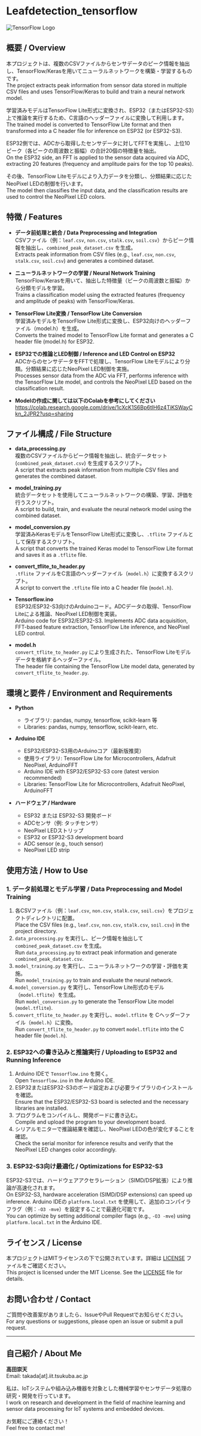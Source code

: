 # Leafdetection_tensorflow
![TensorFlow Logo](https://www.tensorflow.org/images/tf_logo_social.png)

## 概要 / Overview
本プロジェクトは、複数のCSVファイルからセンサデータのピーク情報を抽出し、TensorFlow/Kerasを用いてニューラルネットワークを構築・学習するものです。  
The project extracts peak information from sensor data stored in multiple CSV files and uses TensorFlow/Keras to build and train a neural network model.

学習済みモデルはTensorFlow Lite形式に変換され、ESP32（またはESP32-S3）上で推論を実行するため、C言語のヘッダーファイルに変換して利用します。  
The trained model is converted to TensorFlow Lite format and then transformed into a C header file for inference on ESP32 (or ESP32-S3).

ESP32側では、ADCから取得したセンサデータに対してFFTを実施し、上位10ピーク（各ピークの周波数と振幅）の合計20個の特徴量を抽出。  
On the ESP32 side, an FFT is applied to the sensor data acquired via ADC, extracting 20 features (frequency and amplitude pairs for the top 10 peaks).

その後、TensorFlow Liteモデルにより入力データを分類し、分類結果に応じたNeoPixel LEDの制御を行います。  
The model then classifies the input data, and the classification results are used to control the NeoPixel LED colors.

## 特徴 / Features
- **データ前処理と統合 / Data Preprocessing and Integration**  
  CSVファイル（例：`leaf.csv`, `non.csv`, `stalk.csv`, `soil.csv`）からピーク情報を抽出し、`combined_peak_dataset.csv` を生成。  
  Extracts peak information from CSV files (e.g., `leaf.csv`, `non.csv`, `stalk.csv`, `soil.csv`) and generates a combined dataset.

- **ニューラルネットワークの学習 / Neural Network Training**  
  TensorFlow/Kerasを用いて、抽出した特徴量（ピークの周波数と振幅）から分類モデルを学習。  
  Trains a classification model using the extracted features (frequency and amplitude of peaks) with TensorFlow/Keras.

- **TensorFlow Lite変換 / TensorFlow Lite Conversion**  
  学習済みモデルをTensorFlow Lite形式に変換し、ESP32向けのヘッダーファイル（model.h）を生成。  
  Converts the trained model to TensorFlow Lite format and generates a C header file (model.h) for ESP32.

- **ESP32での推論とLED制御 / Inference and LED Control on ESP32**  
  ADCからのセンサデータをFFTで処理し、TensorFlow Liteモデルにより分類。分類結果に応じたNeoPixel LED制御を実施。  
  Processes sensor data from the ADC via FFT, performs inference with the TensorFlow Lite model, and controls the NeoPixel LED based on the classification result.

- **Modelの作成に関しては以下のColabを参考にしてください**
  https://colab.research.google.com/drive/1cXcK1S6Bp6tIH6z4TiKSWayCkn_2JPR2?usp=sharing


## ファイル構成 / File Structure
- **data_processing.py**  
  複数のCSVファイルからピーク情報を抽出し、統合データセット (`combined_peak_dataset.csv`) を生成するスクリプト。  
  A script that extracts peak information from multiple CSV files and generates the combined dataset.

- **model_training.py**  
  統合データセットを使用してニューラルネットワークの構築、学習、評価を行うスクリプト。  
  A script to build, train, and evaluate the neural network model using the combined dataset.

- **model_conversion.py**  
  学習済みKerasモデルをTensorFlow Lite形式に変換し、`.tflite` ファイルとして保存するスクリプト。  
  A script that converts the trained Keras model to TensorFlow Lite format and saves it as a `.tflite` file.

- **convert_tflite_to_header.py**  
  `.tflite` ファイルをC言語のヘッダーファイル（`model.h`）に変換するスクリプト。  
  A script to convert the `.tflite` file into a C header file (`model.h`).

- **Tensorflow.ino**  
  ESP32/ESP32-S3向けのArduinoコード。ADCデータの取得、TensorFlow Liteによる推論、NeoPixel LED制御を実装。  
  Arduino code for ESP32/ESP32-S3. Implements ADC data acquisition, FFT-based feature extraction, TensorFlow Lite inference, and NeoPixel LED control.

- **model.h**  
  `convert_tflite_to_header.py` により生成された、TensorFlow Liteモデルデータを格納するヘッダーファイル。  
  The header file containing the TensorFlow Lite model data, generated by `convert_tflite_to_header.py`.

## 環境と要件 / Environment and Requirements
- **Python**  
  - ライブラリ: pandas, numpy, tensorflow, scikit-learn 等  
  - Libraries: pandas, numpy, tensorflow, scikit-learn, etc.
  
- **Arduino IDE**  
  - ESP32/ESP32-S3用のArduinoコア（最新版推奨）  
  - 使用ライブラリ: TensorFlow Lite for Microcontrollers, Adafruit NeoPixel, ArduinoFFT  
  - Arduino IDE with ESP32/ESP32-S3 core (latest version recommended)  
  - Libraries: TensorFlow Lite for Microcontrollers, Adafruit NeoPixel, ArduinoFFT

- **ハードウェア / Hardware**  
  - ESP32 または ESP32-S3 開発ボード  
  - ADCセンサ（例: タッチセンサ）  
  - NeoPixel LEDストリップ  
  - ESP32 or ESP32-S3 development board  
  - ADC sensor (e.g., touch sensor)  
  - NeoPixel LED strip

## 使用方法 / How to Use

### 1. データ前処理とモデル学習 / Data Preprocessing and Model Training
1. 各CSVファイル（例：`leaf.csv`, `non.csv`, `stalk.csv`, `soil.csv`）をプロジェクトディレクトリに配置。  
   Place the CSV files (e.g., `leaf.csv`, `non.csv`, `stalk.csv`, `soil.csv`) in the project directory.
2. `data_processing.py` を実行し、ピーク情報を抽出して `combined_peak_dataset.csv` を生成。  
   Run `data_processing.py` to extract peak information and generate `combined_peak_dataset.csv`.
3. `model_training.py` を実行し、ニューラルネットワークの学習・評価を実施。  
   Run `model_training.py` to train and evaluate the neural network.
4. `model_conversion.py` を実行し、TensorFlow Lite形式のモデル（`model.tflite`）を生成。  
   Run `model_conversion.py` to generate the TensorFlow Lite model (`model.tflite`).
5. `convert_tflite_to_header.py` を実行し、`model.tflite` を Cヘッダーファイル（`model.h`）に変換。  
   Run `convert_tflite_to_header.py` to convert `model.tflite` into the C header file (`model.h`).

### 2. ESP32への書き込みと推論実行 / Uploading to ESP32 and Running Inference
1. Arduino IDEで `Tensorflow.ino` を開く。  
   Open `Tensorflow.ino` in the Arduino IDE.
2. ESP32またはESP32-S3のボード設定および必要ライブラリのインストールを確認。  
   Ensure that the ESP32/ESP32-S3 board is selected and the necessary libraries are installed.
3. プログラムをコンパイルし、開発ボードに書き込む。  
   Compile and upload the program to your development board.
4. シリアルモニターで推論結果を確認し、NeoPixel LEDの色が変化することを確認。  
   Check the serial monitor for inference results and verify that the NeoPixel LED changes color accordingly.

### 3. ESP32-S3向け最適化 / Optimizations for ESP32-S3
ESP32-S3では、ハードウェアアクセラレーション（SIMD/DSP拡張）により推論が高速化されます。  
On ESP32-S3, hardware acceleration (SIMD/DSP extensions) can speed up inference.
Arduino IDEの `platform.local.txt` を使用して、追加のコンパイラフラグ（例：`-O3 -mve`）を設定することで最適化可能です。  
You can optimize by setting additional compiler flags (e.g., `-O3 -mve`) using `platform.local.txt` in the Arduino IDE.

## ライセンス / License
本プロジェクトはMITライセンスの下で公開されています。詳細は [LICENSE](LICENSE) ファイルをご確認ください。  
This project is licensed under the MIT License. See the [LICENSE](LICENSE) file for details.

## お問い合わせ / Contact
ご質問や改善案がありましたら、IssueやPull Requestでお知らせください。  
For any questions or suggestions, please open an issue or submit a pull request.

---

## 自己紹介 / About Me
**高田崇天**  
Email: takada[at].iit.tsukuba.ac.jp

私は、IoTシステムや組み込み機器を対象とした機械学習やセンサデータ処理の研究・開発を行っています。  
I work on research and development in the field of machine learning and sensor data processing for IoT systems and embedded devices.

お気軽にご連絡ください！  
Feel free to contact me!
